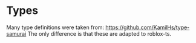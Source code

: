 # Types

Many type definitions were taken from: https://github.com/KamilHs/type-samurai
The only difference is that these are adapted to roblox-ts.
